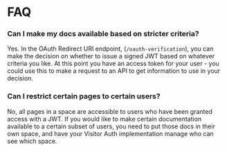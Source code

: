 # FAQ

### Can I make my docs available based on stricter criteria?

Yes. In the OAuth Redirect URI endpoint, \(`/oauth-verification`\), you can make the decision on whether to issue a signed JWT based on whatever criteria you like. At this point you have an access token for your user - you could use this to make a request to an API to get information to use in your decision.

### Can I restrict certain pages to certain users?

No, all pages in a space are accessible to users who have been granted access with a JWT. If you would like to make certain documentation available to a certain subset of users, you need to put those docs in their own space, and have your Visitor Auth implementation manage who can see which space.

